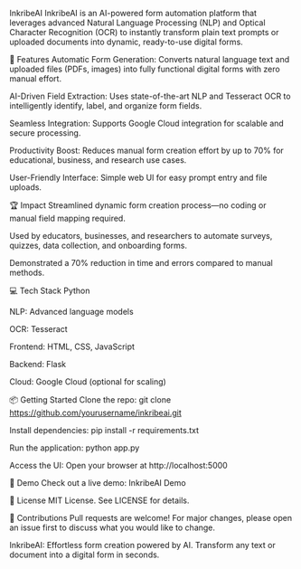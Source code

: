 InkribeAI
InkribeAI is an AI-powered form automation platform that leverages advanced Natural Language Processing (NLP) and Optical Character Recognition (OCR) to instantly transform plain text prompts or uploaded documents into dynamic, ready-to-use digital forms.

🚀 Features
Automatic Form Generation: Converts natural language text and uploaded files (PDFs, images) into fully functional digital forms with zero manual effort.

AI-Driven Field Extraction: Uses state-of-the-art NLP and Tesseract OCR to intelligently identify, label, and organize form fields.

Seamless Integration: Supports Google Cloud integration for scalable and secure processing.

Productivity Boost: Reduces manual form creation effort by up to 70% for educational, business, and research use cases.

User-Friendly Interface: Simple web UI for easy prompt entry and file uploads.

🏆 Impact
Streamlined dynamic form creation process—no coding or manual field mapping required.

Used by educators, businesses, and researchers to automate surveys, quizzes, data collection, and onboarding forms.

Demonstrated a 70% reduction in time and errors compared to manual methods.

💻 Tech Stack
Python

NLP: Advanced language models

OCR: Tesseract

Frontend: HTML, CSS, JavaScript

Backend: Flask

Cloud: Google Cloud (optional for scaling)

📦 Getting Started
Clone the repo:
git clone https://github.com/yourusername/inkribeai.git

Install dependencies:
pip install -r requirements.txt

Run the application:
python app.py

Access the UI:
Open your browser at http://localhost:5000

🌟 Demo
Check out a live demo: InkribeAI Demo

📄 License
MIT License. See LICENSE for details.

🤝 Contributions
Pull requests are welcome! For major changes, please open an issue first to discuss what you would like to change.

InkribeAI: Effortless form creation powered by AI.
Transform any text or document into a digital form in seconds.
